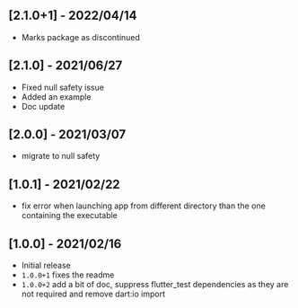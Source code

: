## [2.1.0+1] - 2022/04/14

* Marks package as discontinued

## [2.1.0] - 2021/06/27

* Fixed null safety issue
* Added an example
* Doc update

## [2.0.0] - 2021/03/07

* migrate to null safety

## [1.0.1] - 2021/02/22

* fix error when launching app from different directory than the one containing the executable

## [1.0.0] - 2021/02/16

* Initial release
* `1.0.0+1` fixes the readme
* `1.0.0+2` add a bit of doc, suppress flutter_test dependencies as they are not required and
remove dart:io import